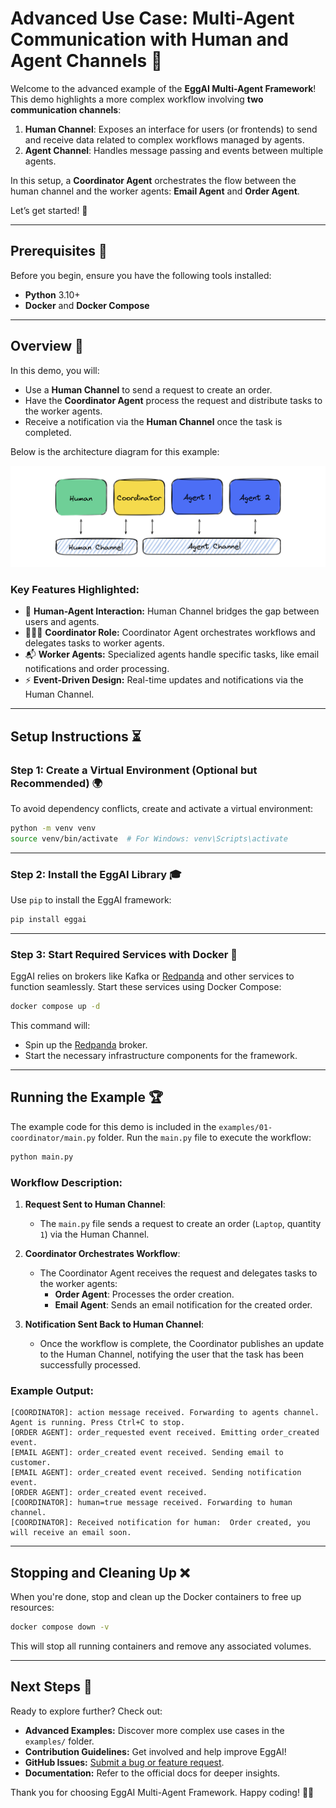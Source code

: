 # Advanced Use Case: Multi-Agent Communication with Human and Agent Channels 🤖

Welcome to the advanced example of the **EggAI Multi-Agent Framework**! This demo highlights a more complex workflow involving **two communication channels**:

1. **Human Channel**: Exposes an interface for users (or frontends) to send and receive data related to complex workflows managed by agents.
2. **Agent Channel**: Handles message passing and events between multiple agents.

In this setup, a **Coordinator Agent** orchestrates the flow between the human channel and the worker agents: **Email Agent** and **Order Agent**.

Let’s get started! 🚀

---

## Prerequisites 🔧

Before you begin, ensure you have the following tools installed:

- **Python** 3.10+
- **Docker** and **Docker Compose**

---

## Overview 🔄

In this demo, you will:

- Use a **Human Channel** to send a request to create an order.
- Have the **Coordinator Agent** process the request and distribute tasks to the worker agents.
- Receive a notification via the **Human Channel** once the task is completed.

Below is the architecture diagram for this example:

![architecture-advanced-example.png](../../docs/assets/architecture-coordinator.svg)

### Key Features Highlighted:

- 🤝 **Human-Agent Interaction:** Human Channel bridges the gap between users and agents.
- 🧑‍🤝‍🧑 **Coordinator Role:** Coordinator Agent orchestrates workflows and delegates tasks to worker agents.
- 📬 **Worker Agents:** Specialized agents handle specific tasks, like email notifications and order processing.
- ⚡ **Event-Driven Design:** Real-time updates and notifications via the Human Channel.

---

## Setup Instructions ⏳

### Step 1: Create a Virtual Environment (Optional but Recommended) 🌍

To avoid dependency conflicts, create and activate a virtual environment:

```bash
python -m venv venv
source venv/bin/activate  # For Windows: venv\Scripts\activate
```

---

### Step 2: Install the EggAI Library 🎓

Use `pip` to install the EggAI framework:

```bash
pip install eggai
```

---

### Step 3: Start Required Services with Docker 🚢

EggAI relies on brokers like Kafka or [Redpanda](https://github.com/redpanda-data/redpanda) and other services to function seamlessly. Start these services using Docker Compose:

```bash
docker compose up -d
```

This command will:
- Spin up the [Redpanda](https://github.com/redpanda-data/redpanda) broker.
- Start the necessary infrastructure components for the framework.

---

## Running the Example 🏆

The example code for this demo is included in the `examples/01-coordinator/main.py` folder. Run the `main.py` file to execute the workflow:

```bash
python main.py
```

### Workflow Description:

1. **Request Sent to Human Channel**:
   - The `main.py` file sends a request to create an order (`Laptop`, quantity `1`) via the Human Channel.

2. **Coordinator Orchestrates Workflow**:
   - The Coordinator Agent receives the request and delegates tasks to the worker agents:
     - **Order Agent**: Processes the order creation.
     - **Email Agent**: Sends an email notification for the created order.

3. **Notification Sent Back to Human Channel**:
   - Once the workflow is complete, the Coordinator publishes an update to the Human Channel, notifying the user that the task has been successfully processed.

### Example Output:

```plaintext
[COORDINATOR]: action message received. Forwarding to agents channel.
Agent is running. Press Ctrl+C to stop.
[ORDER AGENT]: order_requested event received. Emitting order_created event.
[EMAIL AGENT]: order_created event received. Sending email to customer.
[EMAIL AGENT]: order_created event received. Sending notification event.
[ORDER AGENT]: order_created event received.
[COORDINATOR]: human=true message received. Forwarding to human channel.
[COORDINATOR]: Received notification for human:  Order created, you will receive an email soon.
```

---

## Stopping and Cleaning Up ❌

When you're done, stop and clean up the Docker containers to free up resources:

```bash
docker compose down -v
```

This will stop all running containers and remove any associated volumes.

---

## Next Steps 🚀

Ready to explore further? Check out:
- **Advanced Examples:** Discover more complex use cases in the `examples/` folder.
- **Contribution Guidelines:** Get involved and help improve EggAI!
- **GitHub Issues:** [Submit a bug or feature request](https://github.com/eggai-tech/eggai/issues).
- **Documentation:** Refer to the official docs for deeper insights.

Thank you for choosing EggAI Multi-Agent Framework. Happy coding! 🤖🥚